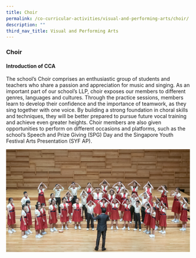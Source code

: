 ```yaml
---
title: Choir
permalink: /co-curricular-activities/visual-and-performing-arts/choir/
description: ""
third_nav_title: Visual and Performing Arts
---
```

### **Choir**

#### **Introduction of CCA**
The school’s Choir comprises an enthusiastic group of students and teachers who share a passion and appreciation for music and singing. As an important part of our school’s LLP, choir exposes our members to different genres, languages and cultures.  Through the practice sessions, members learn to develop their confidence and the importance of teamwork, as they sing together with one voice. By building a strong foundation in choral skills and techniques, they will be better prepared to pursue future vocal training and achieve even greater heights. Choir members are also given opportunities to perform on different occasions and platforms, such as the school’s Speech and Prize Giving (SPG) Day and the Singapore Youth Festival Arts Presentation (SYF AP).


![](/images/2023%20CCA/Choir.jpg)